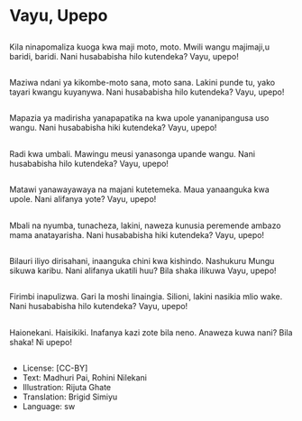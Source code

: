 # Vayu, Upepo

##
Kila ninapomaliza kuoga
kwa maji moto, moto.
Mwili wangu majimaji,u
baridi, baridi.
Nani husababisha hilo
kutendeka?
Vayu, upepo!

##
Maziwa ndani ya
kikombe-moto sana,
moto sana.
Lakini punde tu, yako
tayari kwangu
kuyanywa.
Nani husababisha hilo
kutendeka?
Vayu, upepo!

##
Mapazia ya madirisha
yanapapatika
na kwa upole
yananipangusa uso
wangu.
Nani husababisha hiki
kutendeka?
Vayu, upepo!

##
Radi kwa umbali.
Mawingu meusi
yanasonga upande
wangu.
Nani husababisha hilo
kutendeka?
Vayu, upepo!

##
Matawi yanawayawaya
na majani kutetemeka.
Maua yanaanguka kwa
upole.
Nani alifanya yote?
Vayu, upepo!

##
Mbali na nyumba,
tunacheza,
lakini, naweza kunusia
peremende ambazo
mama anatayarisha.
Nani husababisha hiki
kutendeka?
Vayu, upepo!

##
Bilauri iliyo dirisahani,
inaanguka chini kwa
kishindo.
Nashukuru Mungu
sikuwa karibu.
Nani alifanya ukatili
huu?
Bila shaka ilikuwa Vayu,
upepo!

##
Firimbi inapulizwa.
Gari la moshi linaingia.
Silioni, lakini nasikia
mlio wake.
Nani husababisha hilo
kutendeka?
Vayu, upepo!

##
Haionekani.
Haisikiki.
Inafanya kazi zote
bila neno.
Anaweza kuwa nani?
Bila shaka!
Ni upepo!

##

##
* License: [CC-BY]
* Text: Madhuri Pai, Rohini Nilekani
* Illustration: Rijuta Ghate
* Translation: Brigid Simiyu
* Language: sw
